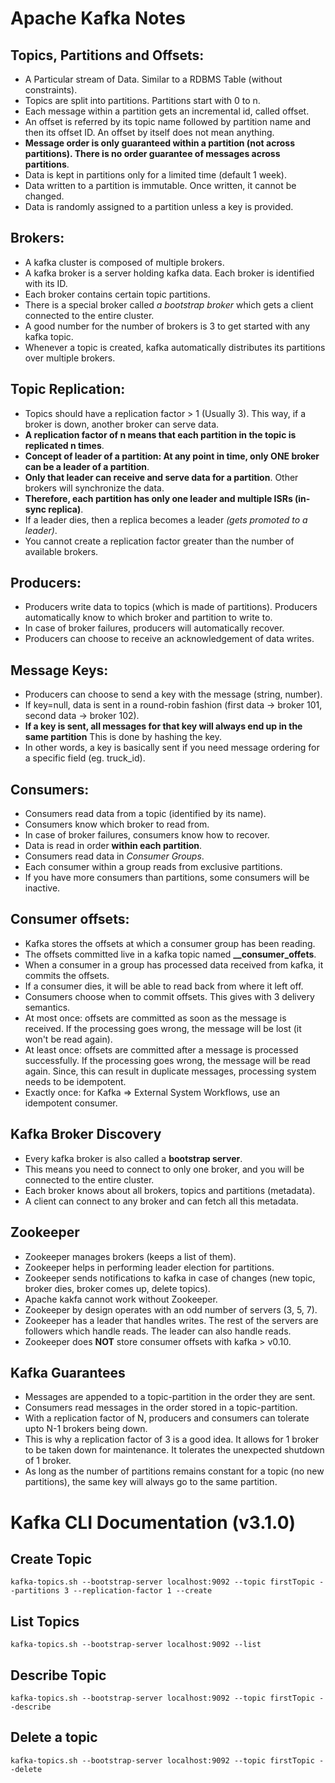 # Apache Kafka Notes

## Topics, Partitions and Offsets:

* A Particular stream of Data. Similar to a RDBMS Table (without constraints).
* Topics are split into partitions. Partitions start with 0 to n.
* Each message within a partition gets an incremental id, called offset.
* An offset is referred by its topic name followed by partition name and then its offset ID. An offset by itself does
  not mean anything.
* **Message order is only guaranteed within a partition (not across partitions). There is no order guarantee of messages
  across partitions**.
* Data is kept in partitions only for a limited time (default 1 week).
* Data written to a partition is immutable. Once written, it cannot be changed.
* Data is randomly assigned to a partition unless a key is provided.

## Brokers:

* A kafka cluster is composed of multiple brokers.
* A kafka broker is a server holding kafka data. Each broker is identified with its ID.
* Each broker contains certain topic partitions.
* There is a special broker called _a bootstrap broker_ which gets a client connected to the entire cluster.
* A good number for the number of brokers is 3 to get started with any kafka topic.
* Whenever a topic is created, kafka automatically distributes its partitions over multiple brokers.

## Topic Replication:

* Topics should have a replication factor > 1 (Usually 3). This way, if a broker is down, another broker can serve data.
* **A replication factor of n means that each partition in the topic is replicated n times**.
* **Concept of leader of a partition: At any point in time, only ONE broker can be a leader of a partition**.
* **Only that leader can receive and serve data for a partition**. Other brokers will synchronize the data.
* **Therefore, each partition has only one leader and multiple ISRs (in-sync replica)**.
* If a leader dies, then a replica becomes a leader _(gets promoted to a leader)_.
* You cannot create a replication factor greater than the number of available brokers.

## Producers:

* Producers write data to topics (which is made of partitions). Producers automatically know to which broker and
  partition to write to.
* In case of broker failures, producers will automatically recover.
* Producers can choose to receive an acknowledgement of data writes.

## Message Keys:

* Producers can choose to send a key with the message (string, number).
* If key=null, data is sent in a round-robin fashion (first data -> broker 101, second data -> broker 102).
* **If a key is sent, all messages for that key will always end up in the same partition** This is done by hashing the
  key.
* In other words, a key is basically sent if you need message ordering for a specific field (eg. truck_id).

## Consumers:

* Consumers read data from a topic (identified by its name).
* Consumers know which broker to read from.
* In case of broker failures, consumers know how to recover.
* Data is read in order **within each partition**.
* Consumers read data in _Consumer Groups_.
* Each consumer within a group reads from exclusive partitions.
* If you have more consumers than partitions, some consumers will be inactive.

## Consumer offsets:

* Kafka stores the offsets at which a consumer group has been reading.
* The offsets committed live in a kafka topic named **__consumer_offets**.
* When a consumer in a group has processed data received from kafka, it commits the offsets.
* If a consumer dies, it will be able to read back from where it left off.
* Consumers choose when to commit offsets. This gives with 3 delivery semantics.
* At most once: offsets are committed as soon as the message is received. If the processing goes wrong, the message will
  be lost (it won't be read again).
* At least once: offsets are committed after a message is processed successfully. If the processing goes wrong, the
  message will be read again. Since, this can result in duplicate messages, processing system needs to be idempotent.
* Exactly once: for Kafka => External System Workflows, use an idempotent consumer.

## Kafka Broker Discovery

* Every kafka broker is also called a **bootstrap server**.
* This means you need to connect to only one broker, and you will be connected to the entire cluster.
* Each broker knows about all brokers, topics and partitions (metadata).
* A client can connect to any broker and can fetch all this metadata.

## Zookeeper

* Zookeeper manages brokers (keeps a list of them).
* Zookeeper helps in performing leader election for partitions.
* Zookeeper sends notifications to kafka in case of changes (new topic, broker dies, broker comes up, delete topics).
* Apache kakfa cannot work without Zookeeper.
* Zookeeper by design operates with an odd number of servers (3, 5, 7).
* Zookeeper has a leader that handles writes. The rest of the servers are followers which handle reads. The leader can
  also handle reads.
* Zookeeper does **NOT** store consumer offsets with kafka > v0.10.

## Kafka Guarantees

* Messages are appended to a topic-partition in the order they are sent.
* Consumers read messages in the order stored in a topic-partition.
* With a replication factor of N, producers and consumers can tolerate upto N-1 brokers being down.
* This is why a replication factor of 3 is a good idea. It allows for 1 broker to be taken down for maintenance. It
  tolerates the unexpected shutdown of 1 broker.
* As long as the number of partitions remains constant for a topic (no new partitions), the same key will always go to
  the same partition.

# Kafka CLI Documentation (v3.1.0)

## Create Topic

`kafka-topics.sh --bootstrap-server localhost:9092 --topic firstTopic --partitions 3 --replication-factor 1 --create`

## List Topics

`kafka-topics.sh --bootstrap-server localhost:9092 --list`

## Describe Topic

`kafka-topics.sh --bootstrap-server localhost:9092 --topic firstTopic --describe`

## Delete a topic

`kafka-topics.sh --bootstrap-server localhost:9092 --topic firstTopic --delete`